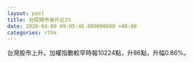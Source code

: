 ```yaml
---
layout: post
title: 台股開市後升近1%
date: 2020-04-09 09:05:46.000000000 +08:00
categories: rthk
---
```


台灣股市上升。加權指數較早時報10224點，升86點，升幅0.86%。
